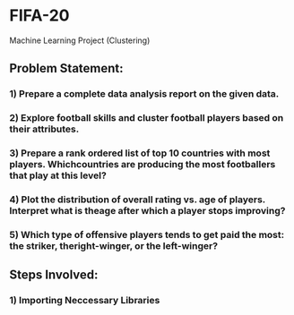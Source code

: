 # FIFA-20
Machine Learning Project (Clustering)
## Problem Statement:
### 1) Prepare a complete data analysis report on the given data.

### 2) Explore football skills and cluster football players based on their attributes.

### 3) Prepare a rank ordered list of top 10 countries with most players. Whichcountries are producing the most footballers that play at this level?

### 4) Plot the distribution of overall rating vs. age of players. Interpret what is theage after which a player stops improving?

### 5) Which type of offensive players tends to get paid the most: the striker, theright-winger, or the left-winger?

## Steps Involved:
### 1) Importing Neccessary Libraries
